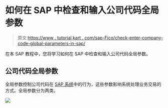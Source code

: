 # 如何在 SAP 中检查和输入公司代码全局参数

> 原文:[https://www . tutorial kart . com/sap-Fico/check-enter-company-code-global-parameters-in-sap/](https://www.tutorialkart.com/sap-fico/check-enter-company-code-global-parameters-in-sap/)

在本 SAP 教程中，您将学习如何在 SAP 中检查和输入公司代码全局参数。

## 公司代码全局参数

全局参数控制公司代码在 [SAP 系统](https://www.tutorialkart.com/sap/what-is-sap-definition-of-erp-sap-systems/)中的行为，这些参数影响系统处理业务交易的方式。全局参数分为两类。

[![](../Images/925da31b32d6bc3827932f6c8afb11bb.png)](https://www.tutorialkart.com/)